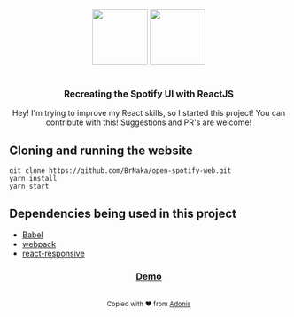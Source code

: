 <div align="center">
  <img src="https://www.freepnglogos.com/uploads/spotify-logo-png/image-gallery-spotify-logo-21.png" width="100px">
  <img src="https://cdn4.iconfinder.com/data/icons/logos-3/600/React.js_logo-512.png" width="100px">
</div>

<br />

<div align="center">
  <h3> Recreating the Spotify UI with ReactJS </h3>
  <p> Hey! I'm trying to improve my React skills, so I started this project! You can contribute with this! Suggestions and PR's are welcome! </p>
</div>

## Cloning and running the website
```
git clone https://github.com/BrNaka/open-spotify-web.git
yarn install
yarn start
```

## Dependencies being used in this project
 - <a href="https://babeljs.io/"> Babel </a>
 - <a href="https://webpack.js.org/"> webpack </a>
 - <a href="https://github.com/contra/react-responsive"> react-responsive </a>
 
 <div align="center">
  <h3>
    <a href="https://brnaka.github.io/open-spotify-web/">
      Demo
    </a>
  </h3>
</div>


<br />

<div align="center">
  <sub>Copied with ❤︎ from <a href="https://github.com/adonisjs/adonis-framework/blob/develop/README.md"> Adonis </a>
</div>
